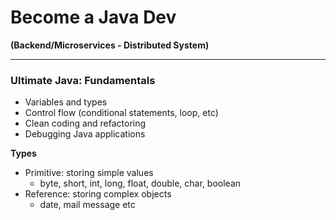 # Become a Java Dev
**(Backend/Microservices - Distributed System)**

---
### Ultimate Java: Fundamentals
- Variables and types
- Control flow (conditional statements, loop, etc)
- Clean coding and refactoring
- Debugging Java applications

**Types**
- Primitive: storing simple values
    - byte, short, int, long, float, double, char, boolean
- Reference: storing complex objects
    - date, mail message etc

